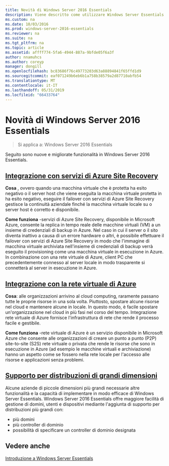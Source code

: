 ```yaml
---
title: Novità di Windows Server 2016 Essentials
description: Viene descritto come utilizzare Windows Server Essentials
ms.custom: na
ms.date: 10/03/2016
ms.prod: windows-server-2016-essentials
ms.reviewer: na
ms.suite: na
ms.tgt_pltfrm: na
ms.topic: article
ms.assetid: affff774-5fa6-4944-887a-9bfde05f6a3f
author: nnamuhcs
ms.author: coreyp
manager: dongill
ms.openlocfilehash: bc83686f76c49773203d63a88894841f65ffd1d9
ms.sourcegitcommit: eaf071249b6eb6b1a758b38579a2d87710abfb54
ms.translationtype: MT
ms.contentlocale: it-IT
ms.lasthandoff: 05/31/2019
ms.locfileid: "66433764"
---
```

# <a name="whats-new-in-windows-server-2016-essentials"></a>Novità di Windows Server 2016 Essentials

> Si applica a: Windows Server 2016 Essentials

Seguito sono nuove e migliorate funzionalità in Windows Server 2016 Essentials.

## <a name="integration-with-azure-site-recovery-servicesazure-site-recovery-services-integrationmd"></a>[Integrazione con servizi di Azure Site Recovery](azure-site-recovery-services-integration.md)

**Cosa** , ovvero quando una macchina virtuale che è protetta ha esito negativo o il server host che viene eseguita la macchina virtuale protetta in ha esito negativo, eseguire il failover con servizi di Azure Site Recovery gestisce la continuità aziendale finché la macchina virtuale locale su o server host è corretto e disponibile. 

**Come funziona** -servizi di Azure Site Recovery, disponibile in Microsoft Azure, consente la replica in tempo reale delle macchine virtuali (VM) a un insieme di credenziali di backup in Azure. Nel caso in cui il server o il sito diventa inattivo a causa di un errore hardware o altri, è possibile effettuare il failover con servizi di Azure Site Recovery in modo che l'immagine di macchina virtuale archiviata nell'insieme di credenziali di backup verrà eseguito il provisioning come una macchina virtuale in esecuzione in Azure. In combinazione con una rete virtuale di Azure, client PC che precedentemente connesso al server locale in modo trasparente si connetterà al server in esecuzione in Azure.     
                                                                                                                                                                                                                                                                                                               

## <a name="integration-with-azure-virtual-networkazure-virtual-network-integrationmd"></a>[Integrazione con la rete virtuale di Azure](azure-virtual-network-integration.md)

**Cosa**: alle organizzazioni arrivino al cloud computing, raramente passano tutte le proprie risorse in una sola volta. Piuttosto, spostare alcune risorse nel cloud e mantenere alcune in locale. In questo modo, è facile spostare un'organizzazione nel cloud in più fasi nel corso del tempo. Integrazione rete virtuale di Azure fornisce l'infrastruttura di rete che rende il processo facile e gestibile.

**Come funziona** -rete virtuale di Azure è un servizio disponibile in Microsoft Azure che consente alle organizzazioni di creare un punto a punto (P2P) site-to-site (S2S) rete virtuale o privata che rende le risorse che sono in esecuzione in Azure (ad esempio le macchine virtuali e archiviazione) hanno un aspetto come se fossero nella rete locale per l'accesso alle risorse e applicazioni senza problemi.



## <a name="support-for-larger-deploymentssupport-for-larger-deploymentsmd"></a>[Supporto per distribuzioni di grandi dimensioni](support-for-larger-deployments.md) 

Alcune aziende di piccole dimensioni più grandi necessarie altre funzionalità e la capacità di implementare in modo efficace di Windows Server Essentials. Windows Server 2016 Essentials offre maggiore facilità di gestione di domini, utenti e dispositivi mediante l'aggiunta di supporto per distribuzioni più grandi con:                                                                                                                                                                                                 

 - più domini
 - più controller di dominio                                                                                                                                                                                                                                        
 - possibilità di specificare un controller di dominio designata                                                                                                                                                                                                                   
                                                                                                                                                                                                                                                                                                                                                                                                                                                                                                                                                                                                                                                                                                       

<a name="see-also"></a>Vedere anche
--------

[Introduzione a Windows Server Essentials](get-started.md)

